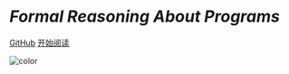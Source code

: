 <!-- _coverpage.md -->

# *Formal Reasoning About Programs*

[GitHub](https://github.com/tinker-robot/frap-book-zh)
[开始阅读](preface.md)

<!-- background color -->

![color](#3f3f3f)